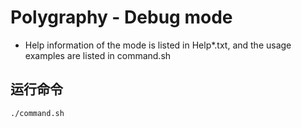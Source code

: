 # Polygraphy - Debug mode

+ Help information of the mode is listed in Help*.txt, and the usage examples are listed in command.sh

## 运行命令  

```shell
./command.sh
```
